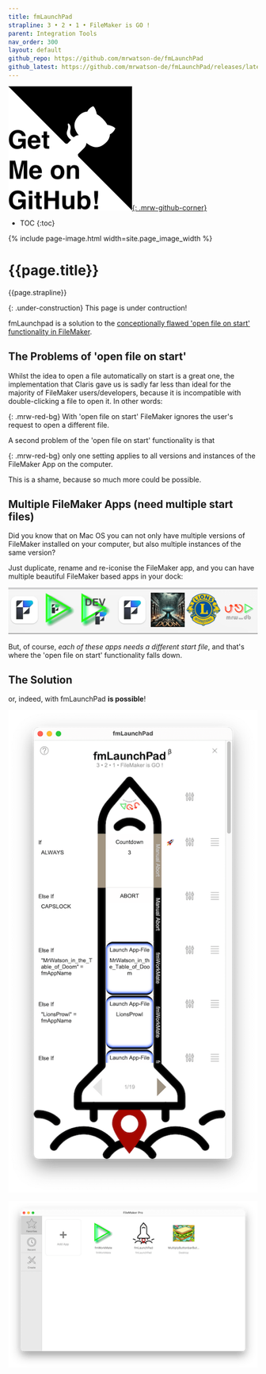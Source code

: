 ```yaml
---
title: fmLaunchPad
strapline: 3 • 2 • 1 • FileMaker is GO !
parent: Integration Tools
nav_order: 300
layout: default
github_repo: https://github.com/mrwatson-de/fmLaunchPad
github_latest: https://github.com/mrwatson-de/fmLaunchPad/releases/latest
---
```

[![Get me on Github](/assets/images/get-me-on-github.png){: .mrw-github-corner}]({{page.github_latest}})

- TOC
{:toc}

{% include page-image.html width=site.page_image_width %}

# {{page.title}}

{{page.strapline}}

{: .under-construction}
This page is under contruction!

fmLaunchpad is a solution to the [conceptionally flawed 'open file on start' functionality in FileMaker](https://community.claris.com/en/s/question/0D5Vy00000guyjZKAQ/filemaker-forget-to-open-file).

## The Problems of 'open file on start'

Whilst the idea to open a file automatically on start is a great one, the implementation that Claris gave us is sadly far less than ideal for the majority of FileMaker users/developers, because it is incompatible with double-clicking a file to open it. In other words:

{: .mrw-red-bg}
With 'open file on start' FileMaker ignores the user's request to open a different file.

A second problem of the 'open file on start' functionality is that

{: .mrw-red-bg}
only one setting applies to all versions and instances of the FileMaker App on the computer.

This is a shame, because so much more could be possible.

## Multiple FileMaker Apps (need multiple start files)

Did you know that on Mac OS you can not only have multiple versions of FileMaker installed on your computer, but also multiple instances of the same version?

Just duplicate, rename and re-iconise the FileMaker app, and you can have multiple beautiful FileMaker based apps in your dock:

![Multiple FileMaker Apps using fmLaunchPad](/assets/images/fmlaunchpad-multiple-filemaker-apps.png)

But, of course, *each of these apps needs a different start file*, and that's where the 'open file on start' functionality falls down.


## The Solution
or, indeed, with fmLaunchPad **is possible**!

![fmLaunchpad long](/assets/images/fmlaunchpad-long.png)

![fmLaunchPad in Favourites Dialog](/assets/images/fmlaunchpad-favourites-dialog.png)

